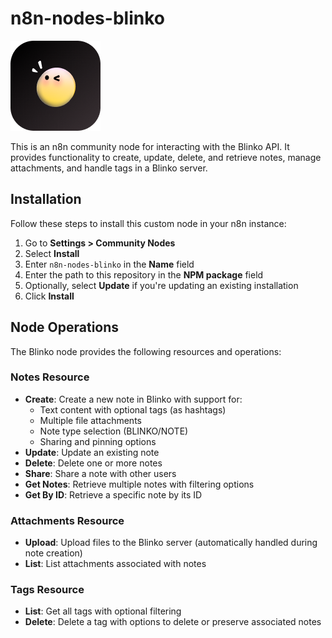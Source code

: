 # n8n-nodes-blinko

[![Blinko Logo](docs/img/blinko.png)](https://github.com/blinko-space/blinko)

This is an n8n community node for interacting with the Blinko API. It provides functionality to create, update, delete, and retrieve notes, manage attachments, and handle tags in a Blinko server.

## Installation

Follow these steps to install this custom node in your n8n instance:

1. Go to **Settings > Community Nodes**
2. Select **Install**
3. Enter `n8n-nodes-blinko` in the **Name** field
4. Enter the path to this repository in the **NPM package** field
5. Optionally, select **Update** if you're updating an existing installation
6. Click **Install**


## Node Operations

The Blinko node provides the following resources and operations:

### Notes Resource

- **Create**: Create a new note in Blinko with support for:
  - Text content with optional tags (as hashtags)
  - Multiple file attachments
  - Note type selection (BLINKO/NOTE)
  - Sharing and pinning options
- **Update**: Update an existing note
- **Delete**: Delete one or more notes
- **Share**: Share a note with other users
- **Get Notes**: Retrieve multiple notes with filtering options
- **Get By ID**: Retrieve a specific note by its ID

### Attachments Resource

- **Upload**: Upload files to the Blinko server (automatically handled during note creation)
- **List**: List attachments associated with notes

### Tags Resource

- **List**: Get all tags with optional filtering
- **Delete**: Delete a tag with options to delete or preserve associated notes
